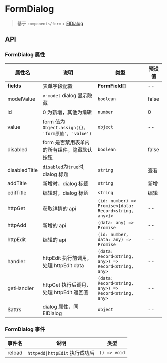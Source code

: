 # FormDialog

> 基于 `components/form` + [ElDialog](https://element-plus.org/zh-CN/component/dialog.html)

## API

### FormDialog 属性

| 属性名        | 说明                                        | 类型                                                   | 预设值 |
| ------------- | ------------------------------------------- | ------------------------------------------------------ | ------ |
| **fields**    | 表单字段配置                                | **FormField[]**                                        | --     |
| modelValue    | `v-model` dialog 显示隐藏                   | `boolean`                                              | false  |
| id            | 0 为新增，其他为编辑                        | `number`                                               | 0      |
| value         | form 值为 `Object.assign({}, 'form原值', 'value')`      | `object`                                               | --     |
| disabled      | form 是否禁用表单内的所有组件，隐藏默认按钮 | `boolean`                                              | false  |
| disabledTitle | `disabled`为`true`时, dialog 标题           | `string`                                               | 查看   |
| addTitle      | 新增时，dialog 标题                         | `string`                                               | 新增   |
| editTitle     | 编辑时，dialog 标题                         | `string`                                               | 编辑   |
| httpGet       | 获取详情的 api                              | `(id: number) => Promise<{data: Record<string, any>}>` | --     |
| httpAdd       | 新增的 api                                  | `(data: any) => Promise`                               | --     |
| httpEdit      | 编辑的 api                                  | `(id: number, data: any) => Promise`                   | --     |
| handler       | httpEdit 执行前调用，处理 httpEdit data     | `(data: Record<string, any>) => Record<string, any>`   | --     |
| getHandler    | httpGet 执行后调用，处理 httpEdit 返回值    | `(data: Record<string, any>) => Record<string, any>`   | --     |
| $attrs        | dialog 属性，同 ElDialog                    | `object`                                               | --     |

### FormDialog 事件

| 事件名 | 说明                           | 类型         |
| ------ | ------------------------------ | ------------ |
| reload | `httpAdd\|httpEdit` 执行成功后 | `() => void` |
